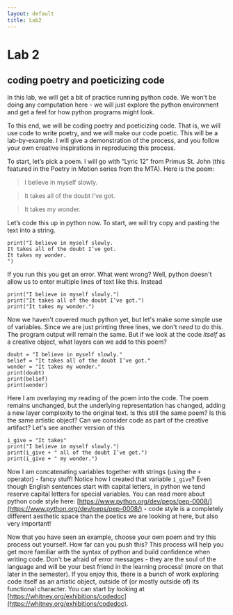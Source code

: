 ```yaml
---
layout: default
title: Lab2
---
```


# Lab 2

## coding poetry and poeticizing code

In this lab, we will get a bit of practice running python code. We won’t be doing any computation here - we will just explore the python environment and get a feel for how python programs might look.

To this end, we will be coding poetry and poeticizing code. That is, we will use code to write poetry, and we will make our code poetic. This will be a lab-by-example. I will give a demonstration of the process, and you follow your own creative inspirations in reproducing this process.

To start, let’s pick a poem. I will go with “Lyric 12” from Primus St. John (this featured in the Poetry in Motion series from the MTA). Here is the poem:

> I believe in myself slowly.

> It takes all of the doubt I’ve got. 

> It takes my wonder.

Let’s code this up in python now. To start, we will try copy and pasting the text into a string.

    print("I believe in myself slowly.
    It takes all of the doubt I’ve got. 
    It takes my wonder.
    ")

If you run this you get an error. What went wrong? Well, python doesn't allow us to enter multiple lines of text like this. Instead

    print("I believe in myself slowly.")
    print("It takes all of the doubt I’ve got.")
    print("It takes my wonder.")

Now we haven't covered much python yet, but let's make some simple use of variables. Since we are just printing three lines, we don't *need* to do this. The program output will remain the same. But if we look at the code *itself* as a creative object, what layers can we add to this poem?

    doubt = "I believe in myself slowly."
    belief = "It takes all of the doubt I’ve got."
    wonder = "It takes my wonder."
    print(doubt)
    print(belief)
    print(wonder)

Here I am overlaying my reading of the poem into the code. The poem remains unchanged, but the underlying representation has changed, adding a new layer complexity to the original text. Is this still the same poem? Is this the same artistic object? Can we consider code as part of the creative artifact? Let's see another version of this

    i_give = "It takes"
    print("I believe in myself slowly.")
    print(i_give + " all of the doubt I’ve got.")
    print(i_give + " my wonder.")

Now I am concatenating variables together with strings (using the ```+``` operator) - fancy stuff! Notice how I created that variable ```i_give```? Even though English sentences start with capital letters, in python we tend reserve capital letters for special variables. You can read more about python code style here: [https://www.python.org/dev/peps/pep-0008/](https://www.python.org/dev/peps/pep-0008/) - code style is a completely different aesthetic space than the poetics we are looking at here, but also very important!

Now that you have seen an example, choose your own poem and try this process out yourself. How far can you push this? This process will help you get more familiar with the syntax of python and build confidence when writing code. Don't be afraid of error messages - they are the soul of the language and will be your best friend in the learning process! (more on that later in the semester). If you enjoy this, there is a bunch of work exploring code itself as an artistic object, outside of (or mostly outside of) its functional character. You can start by looking at [https://whitney.org/exhibitions/codedoc](https://whitney.org/exhibitions/codedoc).
